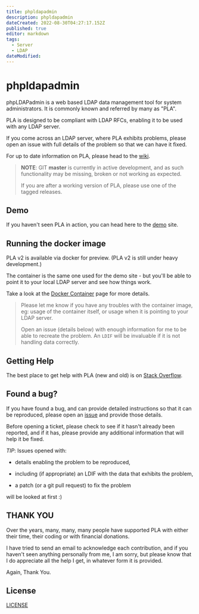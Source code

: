 ```yaml
---
title: phpldapadmin
description: phpldapadmin
dateCreated: 2022-08-30T04:27:17.152Z
published: true
editor: markdown
tags:
  - Server
  - LDAP
dateModified: 
---
```

# phpldapadmin

phpLDAPadmin is a web based LDAP data management tool for system administrators. It is commonly known and referred by many as "PLA".

PLA is designed to be compliant with LDAP RFCs, enabling it to be used with any LDAP server.

If you come across an LDAP server, where PLA exhibits problems, please open an issue with full details of the problem so that we can have it fixed.

For up to date information on PLA, please head to the [wiki](https://github.com/leenooks/phpLDAPadmin/wiki).

> **NOTE**: GIT **master** is currently in active development, and as such functionality may be missing, broken or not working as expected.
>
> If you are after a working version of PLA, please use one of the tagged releases.

## Demo

If you haven't seen PLA in action, you can head here to the [demo](https://demo.phpldapadmin.org) site.

## Running the docker image

PLA v2 is available via docker for preview. (PLA v2 is still under heavy development.)

The container is the same one used for the demo site - but you'll be able to point it to your local LDAP server and see how things work.

Take a look at the [Docker Container](https://github.com/leenooks/phpLDAPadmin/wiki/Docker-Container) page for more details.

> Please let me know if you have any troubles with the container image, eg: usage of the container itself, or usage when it is pointing to your LDAP server.
>
> Open an issue (details below) with enough information for me to be able to recreate the problem. An `LDIF` will be invaluable if it is not handling data correctly.

## Getting Help

The best place to get help with PLA (new and old) is on [Stack Overflow](https://stackoverflow.com/tags/phpldapadmin/info).

## Found a bug?

If you have found a bug, and can provide detailed instructions so that it can be reproduced, please open an [issue](https://github.com/leenooks/phpLDAPadmin/issues) and provide those details.

Before opening a ticket, please check to see if it hasn't already been reported, and if it has, please provide any additional information that will help it be fixed.

*TIP*: Issues opened with:

* details enabling the problem to be reproduced,

* including (if appropriate) an LDIF with the data that exhibits the problem,

* a patch (or a git pull request) to fix the problem

will be looked at first :)

## THANK YOU

Over the years, many, many, many people have supported PLA with either their time, their coding or with financial donations.

I have tried to send an email to acknowledge each contribution, and if you haven't seen anything personally from me, I am sorry, but please know that I do appreciate all the help I get, in whatever form it is provided.

Again, Thank You.

## License

[LICENSE](LICENSE)